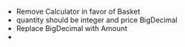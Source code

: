 - Remove Calculator in favor of Basket
- quantity should be integer and price BigDecimal
- Replace BigDecimal with Amount
- 
